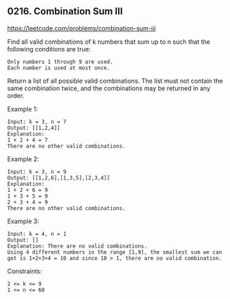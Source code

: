 ## 0216. Combination Sum III

https://leetcode.com/problems/combination-sum-iii

Find all valid combinations of k numbers that sum up to n such that the following conditions are true:

    Only numbers 1 through 9 are used.
    Each number is used at most once.
Return a list of all possible valid combinations. The list must not contain the same combination twice, and the combinations may be returned in any order.

Example 1:

    Input: k = 3, n = 7
    Output: [[1,2,4]]
    Explanation:
    1 + 2 + 4 = 7
    There are no other valid combinations.

Example 2:

    Input: k = 3, n = 9
    Output: [[1,2,6],[1,3,5],[2,3,4]]
    Explanation:
    1 + 2 + 6 = 9
    1 + 3 + 5 = 9
    2 + 3 + 4 = 9
    There are no other valid combinations. 

Example 3:

    Input: k = 4, n = 1
    Output: []
    Explanation: There are no valid combinations.
    Using 4 different numbers in the range [1,9], the smallest sum we can get is 1+2+3+4 = 10 and since 10 > 1, there are no valid combination.

Constraints:

    2 <= k <= 9
    1 <= n <= 60
